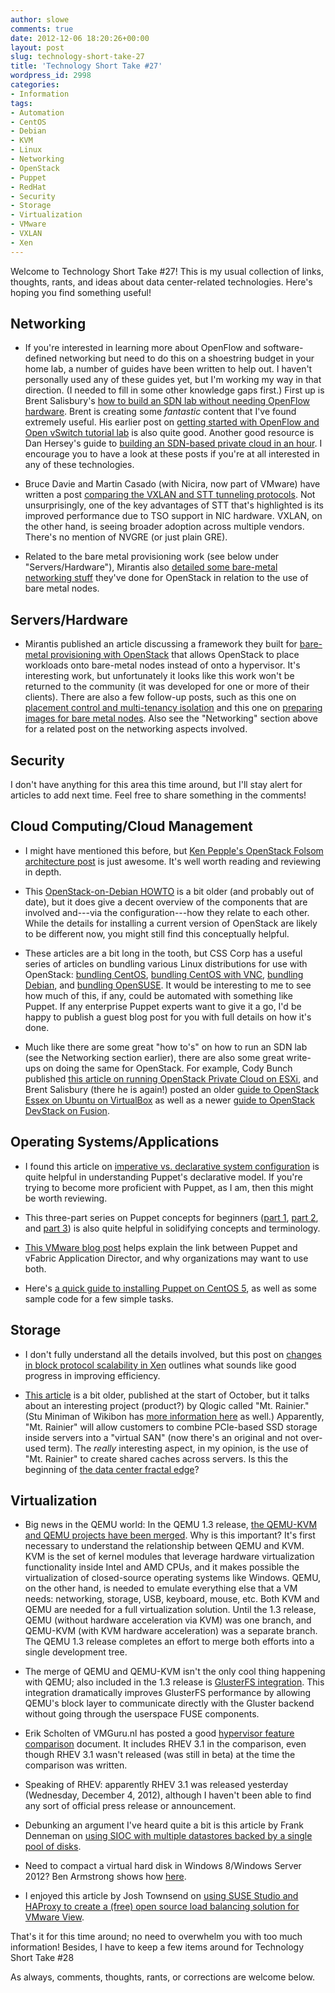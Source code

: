 ```yaml
---
author: slowe
comments: true
date: 2012-12-06 18:20:26+00:00
layout: post
slug: technology-short-take-27
title: 'Technology Short Take #27'
wordpress_id: 2998
categories:
- Information
tags:
- Automation
- CentOS
- Debian
- KVM
- Linux
- Networking
- OpenStack
- Puppet
- RedHat
- Security
- Storage
- Virtualization
- VMware
- VXLAN
- Xen
---
```


Welcome to Technology Short Take #27! This is my usual collection of links, thoughts, rants, and ideas about data center-related technologies. Here's hoping you find something useful!

## Networking

* If you're interested in learning more about OpenFlow and software-defined networking but need to do this on a shoestring budget in your home lab, a number of guides have been written to help out. I haven't personally used any of these guides yet, but I'm working my way in that direction. (I needed to fill in some other knowledge gaps first.) First up is Brent Salisbury's [how to build an SDN lab without needing OpenFlow hardware](http://networkstatic.net/2012/07/how-to-build-an-sdn-lab-without-needing-openflow-hardware/). Brent is creating some _fantastic_ content that I've found extremely useful. His earlier post on [getting started with OpenFlow and Open vSwitch tutorial lab](http://networkstatic.net/2012/06/openflow-openvswitch-lab/) is also quite good. Another good resource is Dan Hersey's guide to [building an SDN-based private cloud in an hour](http://virtualnow.net/2012/09/17/building-a-sdn-based-private-cloud-in-an-hour/). I encourage you to have a look at these posts if you're at all interested in any of these technologies.

* Bruce Davie and Martin Casado (with Nicira, now part of VMware) have written a post [comparing the VXLAN and STT tunneling protocols](http://networkheresy.com/2012/10/15/tunneling-for-network-virtualization/). Not unsurprisingly, one of the key advantages of STT that's highlighted is its improved performance due to TSO support in NIC hardware. VXLAN, on the other hand, is seeing broader adoption across multiple vendors. There's no mention of NVGRE (or just plain GRE).

* Related to the bare metal provisioning work (see below under "Servers/Hardware"), Mirantis also [detailed some bare-metal networking stuff](http://www.mirantis.com/blog/configuring-baremetal-openstack-cloud/) they've done for OpenStack in relation to the use of bare metal nodes.

## Servers/Hardware

* Mirantis published an article discussing a framework they built for [bare-metal provisioning with OpenStack](http://www.mirantis.com/blog/bare-metal-provisioning-with-openstack-cloud/) that allows OpenStack to place workloads onto bare-metal nodes instead of onto a hypervisor. It's interesting work, but unfortunately it looks like this work won't be returned to the community (it was developed for one or more of their clients). There are also a few follow-up posts, such as this one on [placement control and multi-tenancy isolation](http://www.mirantis.com/blog/baremetal-provisioning-multi-tenancy-placement-control-isolation/) and this one on [preparing images for bare metal nodes](http://www.mirantis.com/blog/baremetal-provisioning-part3-images-preparation/). Also see the "Networking" section above for a related post on the networking aspects involved.

## Security

I don't have anything for this area this time around, but I'll stay alert for articles to add next time. Feel free to share something in the comments!

## Cloud Computing/Cloud Management

* I might have mentioned this before, but [Ken Pepple's OpenStack Folsom architecture post](http://ken.pepple.info/openstack/2012/09/25/openstack-folsom-architecture/) is just awesome. It's well worth reading and reviewing in depth.

* This [OpenStack-on-Debian HOWTO](http://wiki.debian.org/OpenStackHowto) is a bit older (and probably out of date), but it does give a decent overview of the components that are involved and---via the configuration---how they relate to each other. While the details for installing a current version of OpenStack are likely to be different now, you might still find this conceptually helpful.

* These articles are a bit long in the tooth, but CSS Corp has a useful series of articles on bundling various Linux distributions for use with OpenStack: [bundling CentOS](http://cssoss.wordpress.com/2011/11/28/bundling-centos-image-for-openstack/), [bundling CentOS with VNC](http://cssoss.wordpress.com/2012/01/10/bundling-centos-image-with-vnc-access-for-openstack/), [bundling Debian](http://cssoss.wordpress.com/2011/11/28/bundling-debian-image-for-openstack/), and [bundling OpenSUSE](http://cssoss.wordpress.com/2011/11/28/bundling-opensuse-image-for-openstack/). It would be interesting to me to see how much of this, if any, could be automated with something like Puppet. If any enterprise Puppet experts want to give it a go, I'd be happy to publish a guest blog post for you with full details on how it's done.

* Much like there are some great "how to's" on how to run an SDN lab (see the Networking section earlier), there are also some great write-ups on doing the same for OpenStack. For example, Cody Bunch published [this article on running OpenStack Private Cloud on ESXi](http://openstack.prov12n.com/running-openstack-private-cloud-on-esxi/), and Brent Salisbury (there he is again!) posted an older [guide to OpenStack Essex on Ubuntu on VirtualBox](http://networkstatic.net/2012/04/23/openstack-essex-scripted-installation-on-ubuntu-12-04-part-1/) as well as a newer [guide to OpenStack DevStack on Fusion](http://networkstatic.net/openstack-quantum-devstack-on-a-laptop-with-vmware-fusion/).

## Operating Systems/Applications

* I found this article on [imperative vs. declarative system configuration](http://spin.atomicobject.com/2012/09/13/from-imperative-to-declarative-system-configuration-with-puppet/) is quite helpful in understanding Puppet's declarative model. If you're trying to become more proficient with Puppet, as I am, then this might be worth reviewing.

* This three-part series on Puppet concepts for beginners ([part 1](http://justfewtuts.blogspot.com/2012/05/puppet-beginners-concept-guide-part-1.html), [part 2](http://justfewtuts.blogspot.com/2012/07/puppet-beginners-concept-guide-part-2.html), and [part 3](http://justfewtuts.blogspot.com/2012/08/puppet-beginners-concept-guide-part-3.html)) is also quite helpful in solidifying concepts and terminology.

* [This VMware blog post](http://blogs.vmware.com/vfabric/2012/09/why-application-director-puppet-work-better-together.html) helps explain the link between Puppet and vFabric Application Director, and why organizations may want to use both.

* Here's [a quick guide to installing Puppet on CentOS 5](http://www.how2centos.com/centos-5-puppet-install/), as well as some sample code for a few simple tasks.

## Storage

* I don't fully understand all the details involved, but this post on [changes in block protocol scalability in Xen](http://blog.xen.org/index.php/2012/11/23/improving-block-protocol-scalability-with-persistent-grants/) outlines what sounds like good progress in improving efficiency.

* [This article](http://servicesangle.com/blog/2012/10/03/qlogics-frees-ssds-from-server-slavery-with-mt-rainier/) is a bit older, published at the start of October, but it talks about an interesting project (product?) by Qlogic called "Mt. Rainier." (Stu Miniman of Wikibon has [more information here](http://wikibon.org/wiki/v/QLogic_Unveils_a_Networking_Approach_to_Enhance_Flash_Storage) as well.) Apparently, "Mt. Rainier" will allow customers to combine PCIe-based SSD storage inside servers into a "virtual SAN" (now there's an original and not over-used term). The _really_ interesting aspect, in my opinion, is the use of "Mt. Rainier" to create shared caches across servers. Is this the beginning of [the data center fractal edge](http://blogs.cisco.com/datacenter/introducing-engineers-unplugged-video-podcast-for-technical-people-with-a-side-of-unicorns/)?

## Virtualization

* Big news in the QEMU world: In the QEMU 1.3 release, [the QEMU-KVM and QEMU projects have been merged](http://www.linux-kvm.com/content/qemu-13-released-qemu-kvm-merge-qemu-complete). Why is this important? It's first necessary to understand the relationship between QEMU and KVM. KVM is the set of kernel modules that leverage hardware virtualization functionality inside Intel and AMD CPUs, and it makes possible the virtualization of closed-source operating systems like Windows. QEMU, on the other hand, is needed to emulate everything else that a VM needs: networking, storage, USB, keyboard, mouse, etc. Both KVM and QEMU are needed for a full virtualization solution. Until the 1.3 release, QEMU (without hardware acceleration via KVM) was one branch, and QEMU-KVM (with KVM hardware acceleration) was a separate branch. The QEMU 1.3 release completes an effort to merge both efforts into a single development tree.

* The merge of QEMU and QEMU-KVM isn't the only cool thing happening with QEMU; also included in the 1.3 release is [GlusterFS integration](http://raobharata.wordpress.com/2012/10/29/qemu-glusterfs-native-integration/). This integration dramatically improves GlusterFS performance by allowing QEMU's block layer to communicate directly with the Gluster backend without going through the userspace FUSE components.

* Erik Scholten of VMGuru.nl has posted a good [hypervisor feature comparison](http://www.vmguru.nl/wordpress/2012/12/enterprise-hypervisor-feature-comparison/) document. It includes RHEV 3.1 in the comparison, even though RHEV 3.1 wasn't released (was still in beta) at the time the comparison was written.

* Speaking of RHEV: apparently RHEV 3.1 was released yesterday (Wednesday, December 4, 2012), although I haven't been able to find any sort of official press release or announcement.

* Debunking an argument I've heard quite a bit is this article by Frank Denneman on [using SIOC with multiple datastores backed by a single pool of disks](http://frankdenneman.nl/sioc/sioc-on-datastores-backed-by-a-single-datapool/).

* Need to compact a virtual hard disk in Windows 8/Windows Server 2012? Ben Armstrong shows how [here](http://blogs.msdn.com/b/virtual_pc_guy/archive/2012/10/10/compacting-virtual-hard-disks-in-windows-8-windows-server-2012.aspx).

* I enjoyed this article by Josh Townsend on [using SUSE Studio and HAProxy to create a (free) open source load balancing solution for VMware View](http://vmtoday.com/2012/09/free-vmware-view-load-balancer-using-suse-studio-and-haproxy/).

That's it for this time around; no need to overwhelm you with too much information! Besides, I have to keep a few items around for Technology Short Take #28

As always, comments, thoughts, rants, or corrections are welcome below.
